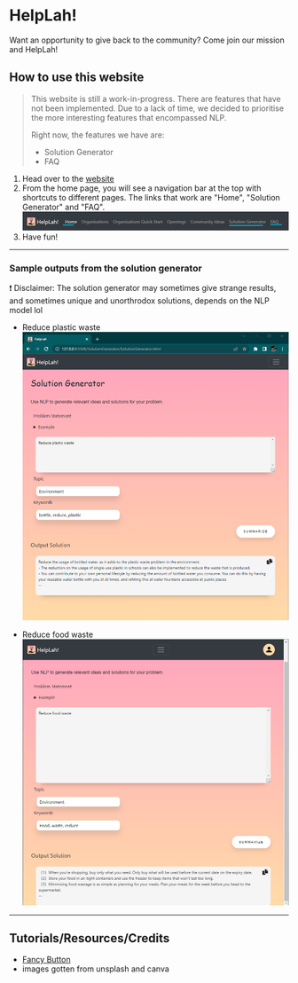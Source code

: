 # HelpLah!
Want an opportunity to give back to the community? Come join our mission and HelpLah!

## How to use this website
> This website is still a work-in-progress. There are features that have not been implemented. Due to a lack of time, we decided to prioritise the more interesting features that encompassed NLP.
> 
> Right now, the features we have are:
> - Solution Generator
> - FAQ 

1.  Head over to the [website](https://lifehack2022yay.github.io/HelpLah/)
2.  From the home page, you will see a navigation bar at the top with shortcuts to different pages. The links that work are "Home", "Solution Generator" and "FAQ".
![Navbar](./Assets/Images/readme-navbar.png)
3. Have fun!

<hr/>

### Sample outputs from the solution generator
:exclamation: Disclaimer: The solution generator may sometimes give strange results, and sometimes unique and unorthrodox solutions, depends on the NLP model lol

* Reduce plastic waste
![solution 1](./Assets/Images/solution1.png)

* Reduce food waste
![solution 2](./Assets/Images/solution2.jpg)


<hr/>

## Tutorials/Resources/Credits
* [Fancy Button](https://codepen.io/seme332/pen/reJOwo)
* images gotten from unsplash and canva
